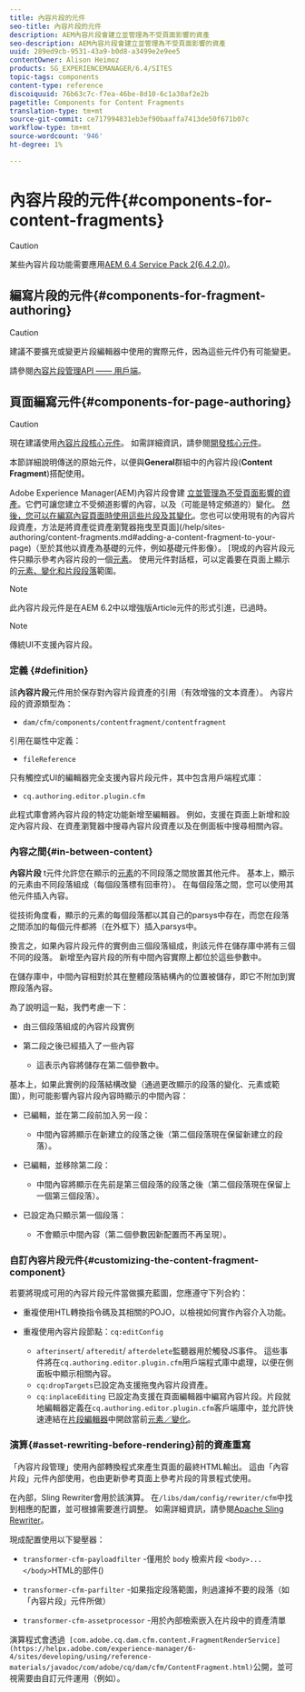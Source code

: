 ```yaml
---
title: 內容片段的元件
seo-title: 內容片段的元件
description: AEM內容片段會建立並管理為不受頁面影響的資產
seo-description: AEM內容片段會建立並管理為不受頁面影響的資產
uuid: 289ed9cb-9531-43a9-b0d8-a3499e2e9ee5
contentOwner: Alison Heimoz
products: SG_EXPERIENCEMANAGER/6.4/SITES
topic-tags: components
content-type: reference
discoiquuid: 76b63c7c-f7ea-46be-8d10-6c1a30af2e2b
pagetitle: Components for Content Fragments
translation-type: tm+mt
source-git-commit: ce717994831eb3ef90baaffa7413de50f671b07c
workflow-type: tm+mt
source-wordcount: '946'
ht-degree: 1%

---
```



# 內容片段的元件{#components-for-content-fragments}

>[!CAUTION]
>
>某些內容片段功能需要應用[AEM 6.4 Service Pack 2(6.4.2.0)](/help/release-notes/sp-release-notes.md)。

## 編寫片段的元件{#components-for-fragment-authoring}

>[!CAUTION]
>
>建議不要擴充或變更片段編輯器中使用的實際元件，因為這些元件仍有可能變更。

請參閱[內容片段管理API —— 用戶端](/help/sites-developing/customizing-content-fragments.md#the-content-fragment-management-api-client-side)。

## 頁面編寫元件{#components-for-page-authoring}

>[!CAUTION]
>
>現在建議使用[內容片段核心元件](https://helpx.adobe.com/experience-manager/core-components/using/content-fragment-component.html)。 如需詳細資訊，請參閱[開發核心元件](https://helpx.adobe.com/experience-manager/core-components/using/developing.html)。
>
>本節詳細說明傳送的原始元件，以便與&#x200B;**General**&#x200B;群組中的內容片段(**Content Fragment**)搭配使用。

Adobe Experience Manager(AEM)內容片段會建 [立並管理為不受頁面影響的資產](/help/assets/content-fragments.md)。它們可讓您建立不受頻道影響的內容，以及（可能是特定頻道的）變化。 [然後，您可以在編寫內容頁面時使用這些片段及其變化](/help/sites-authoring/content-fragments.md)。您也可以使用現有的內容片段資產，方法是將資產從資產瀏覽器拖曳至頁面](/help/sites-authoring/content-fragments.md#adding-a-content-fragment-to-your-page)（至於其他以資產為基礎的元件，例如基礎元件影像）。 [現成的內容片段元件只顯示參考內容片段的一個[元素](/help/assets/content-fragments.md#constituent-parts-of-a-content-fragment)。 使用元件對話框，可以定義要在頁面上顯示的[元素、變化和片段段落](/help/assets/content-fragments.md#constituent-parts-of-a-content-fragment)範圍。

>[!NOTE]
>
>此內容片段元件是在AEM 6.2中以增強版Article元件的形式引進，已過時。

>[!NOTE]
>
>傳統UI不支援內容片段。

### 定義 {#definition}

該&#x200B;**內容片段**&#x200B;元件用於保存對內容片段資產的引用（有效增強的文本資產）。 內容片段的資源類型為：

* `dam/cfm/components/contentfragment/contentfragment`

引用在屬性中定義：

* `fileReference`

只有觸控式UI的編輯器完全支援內容片段元件，其中包含用戶端程式庫：

* `cq.authoring.editor.plugin.cfm`

此程式庫會將內容片段的特定功能新增至編輯器。 例如，支援在頁面上新增和設定內容片段、在資產瀏覽器中搜尋內容片段資產以及在側面板中搜尋相關內容。

### 內容之間{#in-between-content}

**內容片段** t元件允許您在顯示的[元素](/help/assets/content-fragments.md#constituent-parts-of-a-content-fragment)的不同段落之間放置其他元件。 基本上，顯示的元素由不同段落組成（每個段落標有回車符）。 在每個段落之間，您可以使用其他元件插入內容。

從技術角度看，顯示的元素的每個段落都以其自己的parsys中存在，而您在段落之間添加的每個元件都將（在外框下）插入parsys中。

換言之，如果內容片段元件的實例由三個段落組成，則該元件在儲存庫中將有三個不同的段落。 新增至內容片段的所有中間內容實際上都位於這些參數中。

在儲存庫中，中間內容相對於其在整體段落結構內的位置被儲存，即它不附加到實際段落內容。

為了說明這一點，我們考慮一下：

* 由三個段落組成的內容片段實例
* 第二段之後已經插入了一些內容

   * 這表示內容將儲存在第二個參數中。

基本上，如果此實例的段落結構改變（通過更改顯示的段落的變化、元素或範圍），則可能影響內容片段內容時顯示的中間內容：

* 已編輯，並在第二段前加入另一段：

   * 中間內容將顯示在新建立的段落之後（第二個段落現在保留新建立的段落）。

* 已編輯，並移除第二段：

   * 中間內容將顯示在先前是第三個段落的段落之後（第二個段落現在保留上一個第三個段落）。

* 已設定為只顯示第一個段落：

   * 不會顯示中間內容（第二個參數因新配置而不再呈現）。

### 自訂內容片段元件{#customizing-the-content-fragment-component}

若要將現成可用的內容片段元件當做擴充藍圖，您應遵守下列合約：

* 重複使用HTL轉換指令碼及其相關的POJO，以檢視如何實作內容介入功能。
* 重複使用內容片段節點：`cq:editConfig`

   * `afterinsert`/ `afteredit`/ `afterdelete`監聽器用於觸發JS事件。 這些事件將在`cq.authoring.editor.plugin.cfm`用戶端程式庫中處理，以便在側面板中顯示相關內容。
   * `cq:dropTargets`已設定為支援拖曳內容片段資產。
   * `cq:inplaceEditing` 已設定為支援在頁面編輯器中編寫內容片段。片段就地編輯器定義在`cq.authoring.editor.plugin.cfm`客戶端庫中，並允許快速連結在[片段編輯器](/help/assets/content-fragments-variations.md)中開啟當前[元素／變化](/help/assets/content-fragments.md#constituent-parts-of-a-content-fragment)。

### 演算{#asset-rewriting-before-rendering}前的資產重寫

「內容片段管理」使用內部轉換程式來產生頁面的最終HTML輸出。 這由「內容片段」元件內部使用，也由更新參考頁面上參考片段的背景程式使用。

在內部，Sling Rewriter會用於該演算。 在`/libs/dam/config/rewriter/cfm`中找到相應的配置，並可根據需要進行調整。 如需詳細資訊，請參閱[Apache Sling Rewriter](https://sling.apache.org/documentation/bundles/output-rewriting-pipelines-org-apache-sling-rewriter.html)。

現成配置使用以下變壓器：

* `transformer-cfm-payloadfilter` -僅用於 `body` 檢索片段 `<body>...</body>`HTML的部件()

* `transformer-cfm-parfilter` -如果指定段落範圍，則過濾掉不要的段落（如「內容片段」元件所做）
* `transformer-cfm-assetprocessor` -用於內部檢索嵌入在片段中的資產清單

演算程式會透過` [com.adobe.cq.dam.cfm.content.FragmentRenderService](https://helpx.adobe.com/experience-manager/6-4/sites/developing/using/reference-materials/javadoc/com/adobe/cq/dam/cfm/ContentFragment.html)`公開，並可視需要由自訂元件運用（例如）。